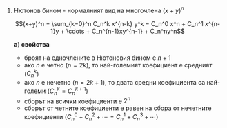1. Нютонов бином - нормалният вид на многочлена $(x+y)^n$
	
	$$(x+y)^n = \sum_{k=0}^n C_n^k x^{n-k} y^k = C_n^0 x^n + C_n^1 x^{n-1}y + \cdots + C_n^{n-1}xy^{n-1} + C_n^ny^n$$
	
	**а) свойства**
	- броят на едночлените в Нютоновия бином е $n+1$
	- ако $n$ е четно ($n = 2k$), то най-големият коефициент е средният ($C_n^k$)
	- ако $n$ е нечетно ($n = 2k+1$), то двата средни коефициента са най-големи ($C_n^k = C_n^{k+1}$)
	- сборът на всички коефициенти е $2^n$
	- сборът от четните коефициенти е равен на сбора от нечетните коефициенти ($C_n^0+C_n^2+\cdots = C_n^1+C_n^3 + \cdots$)